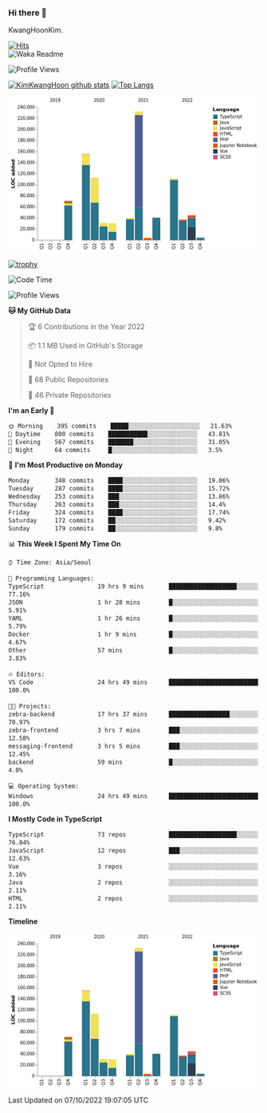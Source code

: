 ### Hi there 👋

KwangHoonKim.

[![Hits](https://hits.seeyoufarm.com/api/count/incr/badge.svg?url=https%3A%2F%2Fgithub.com%2Frhkdgns95)](https://hits.seeyoufarm.com)  
![Waka Readme](https://github.com/rhkdgns95/rhkdgns95/workflows/Waka%20Readme/badge.svg)

![Profile Views](http://img.shields.io/badge/Profile%20Views-0-blue)

[![KimKwangHoon github stats](https://github-readme-stats.vercel.app/api?username=rhkdgns95&show_icons=true)](https://github.com/rhkdgns95/github-readme-stats)   [![Top Langs](https://github-readme-stats.vercel.app/api/top-langs/?username=rhkdgns95&layout=compact)](https://github.com/rhkdgns95/github-readme-stats)   


![Chart not found](https://raw.githubusercontent.com/rhkdgns95/rhkdgns95/master/charts/bar_graph.png) 

[![trophy](https://github-profile-trophy.vercel.app/?username=rhkdgns95)](https://github.com/rhkdgns95/github-profile-trophy)

<!--START_SECTION:waka-->
![Code Time](http://img.shields.io/badge/Code%20Time-3%2C305%20hrs%2025%20mins-blue)

![Profile Views](http://img.shields.io/badge/Profile%20Views-3-blue)

**🐱 My GitHub Data** 

> 🏆 6 Contributions in the Year 2022
 > 
> 📦 1.1 MB Used in GitHub's Storage 
 > 
> 🚫 Not Opted to Hire
 > 
> 📜 68 Public Repositories 
 > 
> 🔑 46 Private Repositories  
 > 
**I'm an Early 🐤** 

```text
🌞 Morning    395 commits    █████░░░░░░░░░░░░░░░░░░░░   21.63% 
🌆 Daytime    800 commits    ███████████░░░░░░░░░░░░░░   43.81% 
🌃 Evening    567 commits    ███████░░░░░░░░░░░░░░░░░░   31.05% 
🌙 Night      64 commits     █░░░░░░░░░░░░░░░░░░░░░░░░   3.5%

```
📅 **I'm Most Productive on Monday** 

```text
Monday       348 commits    ████░░░░░░░░░░░░░░░░░░░░░   19.06% 
Tuesday      287 commits    ████░░░░░░░░░░░░░░░░░░░░░   15.72% 
Wednesday    253 commits    ███░░░░░░░░░░░░░░░░░░░░░░   13.86% 
Thursday     263 commits    ███░░░░░░░░░░░░░░░░░░░░░░   14.4% 
Friday       324 commits    ████░░░░░░░░░░░░░░░░░░░░░   17.74% 
Saturday     172 commits    ██░░░░░░░░░░░░░░░░░░░░░░░   9.42% 
Sunday       179 commits    ██░░░░░░░░░░░░░░░░░░░░░░░   9.8%

```


📊 **This Week I Spent My Time On** 

```text
⌚︎ Time Zone: Asia/Seoul

💬 Programming Languages: 
TypeScript               19 hrs 9 mins       ███████████████████░░░░░░   77.16% 
JSON                     1 hr 28 mins        █░░░░░░░░░░░░░░░░░░░░░░░░   5.91% 
YAML                     1 hr 26 mins        █░░░░░░░░░░░░░░░░░░░░░░░░   5.79% 
Docker                   1 hr 9 mins         █░░░░░░░░░░░░░░░░░░░░░░░░   4.67% 
Other                    57 mins             █░░░░░░░░░░░░░░░░░░░░░░░░   3.83%

🔥 Editors: 
VS Code                  24 hrs 49 mins      █████████████████████████   100.0%

🐱‍💻 Projects: 
zebra-backend            17 hrs 37 mins      █████████████████░░░░░░░░   70.97% 
zebra-frontend           3 hrs 7 mins        ███░░░░░░░░░░░░░░░░░░░░░░   12.58% 
messaging-frontend       3 hrs 5 mins        ███░░░░░░░░░░░░░░░░░░░░░░   12.45% 
backend                  59 mins             █░░░░░░░░░░░░░░░░░░░░░░░░   4.0%

💻 Operating System: 
Windows                  24 hrs 49 mins      █████████████████████████   100.0%

```

**I Mostly Code in TypeScript** 

```text
TypeScript               73 repos            ███████████████████░░░░░░   76.84% 
JavaScript               12 repos            ███░░░░░░░░░░░░░░░░░░░░░░   12.63% 
Vue                      3 repos             ░░░░░░░░░░░░░░░░░░░░░░░░░   3.16% 
Java                     2 repos             ░░░░░░░░░░░░░░░░░░░░░░░░░   2.11% 
HTML                     2 repos             ░░░░░░░░░░░░░░░░░░░░░░░░░   2.11%

```


**Timeline**

![Chart not found](https://raw.githubusercontent.com/rhkdgns95/rhkdgns95/master/charts/bar_graph.png) 


 Last Updated on 07/10/2022 19:07:05 UTC
<!--END_SECTION:waka-->
